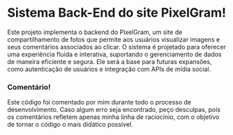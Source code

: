 # Sistema Back-End do site PixelGram!

Este projeto implementa o backend do PixelGram, um site de compartilhamento de fotos que permite aos usuários visualizar imagens e seus comentários associados ao clicar. O sistema é projetado para oferecer uma experiência fluida e interativa, suportando o gerenciamento de dados de maneira eficiente e segura. Ele será a base para futuras expansões, como autenticação de usuários e integração com APIs de mídia social.

### Comentário!

Este código foi comentado por mim durante todo o processo de desenvolvimento. Caso algum erro seja encontrado, peço desculpas, pois os comentários refletem apenas minha linha de raciocínio, com o objetivo de tornar o código o mais didático possível.
